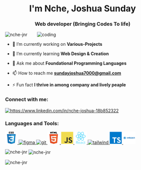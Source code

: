 <h1 align="center"> I'm Nche, Joshua Sunday</h1>
<h3 align="center">Web developer <span color:yelllo;> (Bringing Codes To life)</span></h3>
<img align="right" alt="coding" width="400" src="https://th.bing.com/th/id/R.b25cfe600b5be2ba90a0501d6510e048?rik=Z%2fU%2fTA5y4qF73A&pid=ImgRaw&r=0"

<p align="left"> <img src="https://komarev.com/ghpvc/?username=nche-jnr&label=Profile%20views&color=0e75b6&style=flat" alt="nche-jnr" /> </p>

- 🔭 I’m currently working on **Various-Projects**

- 🌱 I’m currently learning **Web Design & Creation**

- 💬 Ask me about **Foundational Programming Languages**

- 📫 How to reach me **sundayjoshua7000@gmail.com**

- ⚡ Fun fact **I thrive in among company and lively peaple**

<h3 align="left">Connect with me:</h3>
<p align="left">
<a href="https://linkedin.com/in/https://www.linkedin.com/in/nche-joshua-18b852322" target="blank"><img align="center" src="https://raw.githubusercontent.com/rahuldkjain/github-profile-readme-generator/master/src/images/icons/Social/linked-in-alt.svg" alt="https://www.linkedin.com/in/nche-joshua-18b852322" height="30" width="40" /></a>
</p>

<h3 align="left">Languages and Tools:</h3>
<p align="left"> <a href="https://www.w3schools.com/css/" target="_blank" rel="noreferrer"> <img src="https://raw.githubusercontent.com/devicons/devicon/master/icons/css3/css3-original-wordmark.svg" alt="css3" width="40" height="40"/> </a> <a href="https://www.figma.com/" target="_blank" rel="noreferrer"> <img src="https://www.vectorlogo.zone/logos/figma/figma-icon.svg" alt="figma" width="40" height="40"/> </a> <a href="https://git-scm.com/" target="_blank" rel="noreferrer"> <img src="https://www.vectorlogo.zone/logos/git-scm/git-scm-icon.svg" alt="git" width="40" height="40"/> </a> <a href="https://www.w3.org/html/" target="_blank" rel="noreferrer"> <img src="https://raw.githubusercontent.com/devicons/devicon/master/icons/html5/html5-original-wordmark.svg" alt="html5" width="40" height="40"/> </a> <a href="https://developer.mozilla.org/en-US/docs/Web/JavaScript" target="_blank" rel="noreferrer"> <img src="https://raw.githubusercontent.com/devicons/devicon/master/icons/javascript/javascript-original.svg" alt="javascript" width="40" height="40"/> </a> <a href="https://reactjs.org/" target="_blank" rel="noreferrer"> <img src="https://raw.githubusercontent.com/devicons/devicon/master/icons/react/react-original-wordmark.svg" alt="react" width="40" height="40"/> </a> <a href="https://tailwindcss.com/" target="_blank" rel="noreferrer"> <img src="https://www.vectorlogo.zone/logos/tailwindcss/tailwindcss-icon.svg" alt="tailwind" width="40" height="40"/> </a> <a href="https://www.typescriptlang.org/" target="_blank" rel="noreferrer"> <img src="https://raw.githubusercontent.com/devicons/devicon/master/icons/typescript/typescript-original.svg" alt="typescript" width="40" height="40"/> </a> <a href="https://webpack.js.org" target="_blank" rel="noreferrer"> <img src="https://raw.githubusercontent.com/devicons/devicon/d00d0969292a6569d45b06d3f350f463a0107b0d/icons/webpack/webpack-original-wordmark.svg" alt="webpack" width="40" height="40"/> </a> </p>

<p><img align="left" src="https://github-readme-stats.vercel.app/api/top-langs?username=nche-jnr&show_icons=true&locale=en&layout=compact" alt="nche-jnr" /></p>

<p>&nbsp;<img align="center" src="https://github-readme-stats.vercel.app/api?username=nche-jnr&show_icons=true&locale=en" alt="nche-jnr" /></p>

<p><img align="center" src="https://github-readme-streak-stats.herokuapp.com/?user=nche-jnr&" alt="nche-jnr" /></p>
